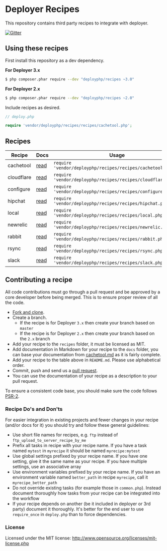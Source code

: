# Deployer Recipes

This repository contains third party recipes to integrate with deployer.

[![Gitter](https://badges.gitter.im/Join%20Chat.svg)](https://gitter.im/deployphp/deployer?utm_source=badge&utm_medium=badge&utm_campaign=pr-badge)

## Using these recipes

First install this repository as a dev dependency.

**For Deployer 3.x**

```sh
$ php composer.phar require --dev "deployphp/recipes ~3.0"
```

**For Deployer 2.x**

```sh
$ php composer.phar require --dev "deployphp/recipes ~2.0"
```

Include recipes as desired.

```php
// deploy.php

require 'vendor/deployphp/recipes/recipes/cachetool.php';
```

## Recipes

| Recipe     | Docs                       | Usage
| ------     | ----                       | -----
| cachetool  | [read](docs/cachetool.md)  | `require 'vendor/deployphp/recipes/recipes/cachetool.php';`
| cloudflare | [read](docs/cloudflare.md) | `require 'vendor/deployphp/recipes/recipes/cloudflare.php';`
| configure  | [read](docs/configure.md)  | `require 'vendor/deployphp/recipes/recipes/configure.php';`
| hipchat    | [read](docs/hipchat.md)    | `require 'vendor/deployphp/recipes/recipes/hipchat.php';`
| local      | [read](docs/local.md)      | `require 'vendor/deployphp/recipes/recipes/local.php';`
| newrelic   | [read](docs/newrelic.md)   | `require 'vendor/deployphp/recipes/recipes/newrelic.php';`
| rabbit     | [read](docs/rabbit.md)     | `require 'vendor/deployphp/recipes/recipes/rabbit.php';`
| rsync      | [read](docs/rsync.md)      | `require 'vendor/deployphp/recipes/recipes/rsync.php';`
| slack      | [read](docs/slack.md)      | `require 'vendor/deployphp/recipes/recipes/slack.php';`

## Contributing a recipe

All code contributions must go through a pull request and be approved by a core developer before being merged.
This is to ensure proper review of all the code.

* [Fork and clone](https://help.github.com/articles/fork-a-repo).
* Create a branch.
  * If the recipe is for Deployer `3.x` then create your branch based on `master`
  * If the recipe is for Deployer `2.x` then create your branch based on the `2.x` branch
* Add your recipe to the `recipes` folder, it must be licensed as MIT.
* Add documentation in Markdown for your recipe to the `docs` folder, you can base your documentation from
[cachetool.md](docs/cachetool.md) as it is fairly complete.
* Add your recipe to the table above in `README.md`. Please use alphabetical order.
* Commit, push and send us a [pull request](https://help.github.com/articles/using-pull-requests).
* You can use the documentation of your recipe as a description to your pull request.

To ensure a consistent code base, you should make sure the code follows
[PSR-2](https://github.com/php-fig/fig-standards/blob/master/accepted/PSR-2-coding-style-guide.md).

### Recipe Do's and Don'ts

For easier integration in existing projects and fewer changes in your recipe (and/or docs for it) you should try and
follow these general guidelines:

* Use short file names for recipes, e.g. `ftp` instead of `ftp_upload_to_server_recipe_by_me`
* Prefix all tasks in recipe with your recipe name. If you have a task named `mytest` in
`myrecipe` it should be named `myrecipe:mytest`
* Use global settings prefixed by your recipe name. If you have one setting, give it the same name as your recipe.
If you have multiple settings, use an associative array
* Use environment variables prefixed by your recipe name. If you have an environment variable named `better_path`
in recipe `myrecipe`, call it `myrecipe_better_path`
* Do not override existing tasks (for example those in `common.php`). Instead document thoroughly how tasks from your
recipe can be integrated into the workflow
* If your recipe depends on another (be it included in deployer or 3rd party) document it thoroughly.
It's better for the end user to use `require_once` in `deploy.php` than to force dependencies.


### License

Licensed under the MIT license: http://www.opensource.org/licenses/mit-license.php
